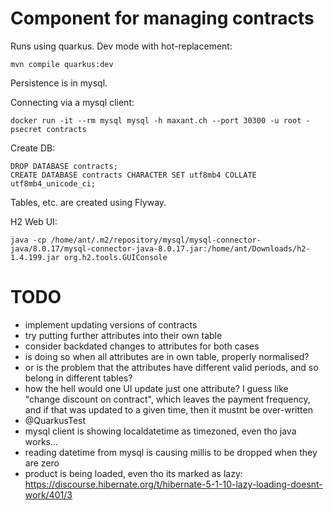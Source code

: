# Component for managing contracts

Runs using quarkus. Dev mode with hot-replacement:

    mvn compile quarkus:dev

Persistence is in mysql.

Connecting via a mysql client:

    docker run -it --rm mysql mysql -h maxant.ch --port 30300 -u root -psecret contracts

Create DB:

    DROP DATABASE contracts;
    CREATE DATABASE contracts CHARACTER SET utf8mb4 COLLATE utf8mb4_unicode_ci;

Tables, etc. are created using Flyway.

H2 Web UI:

    java -cp /home/ant/.m2/repository/mysql/mysql-connector-java/8.0.17/mysql-connector-java-8.0.17.jar:/home/ant/Downloads/h2-1.4.199.jar org.h2.tools.GUIConsole

# TODO

- implement updating versions of contracts
- try putting further attributes into their own table
- consider backdated changes to attributes for both cases
- is doing so when all attributes are in own table, properly normalised?
- or is the problem that the attributes have different valid periods, and so belong in different tables?
- how the hell would one UI update just one attribute? I guess  like "change discount on contract", which leaves the payment frequency, and if that was updated to a given time, then it mustnt be over-written
- @QuarkusTest
- mysql client is showing localdatetime as timezoned, even tho java works...
- reading datetime from mysql is causing millis to be dropped when they are zero
- product is being loaded, even tho its marked as lazy: https://discourse.hibernate.org/t/hibernate-5-1-10-lazy-loading-doesnt-work/401/3
